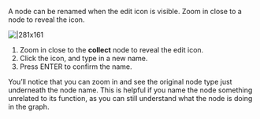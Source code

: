 A node can be renamed when the edit icon is visible. Zoom in close to a node to reveal the icon.

![|281x161](https://lh4.googleusercontent.com/_QDyiEWr_M-aQsv5hI8V7imJUo4Yj9lvuXscmHSMgQaAEUog9KD_Ja44Hv75YtBfcl_Leu9UzXrCfRu2C9ig3NSARfvoeib0IUhL2ZRG7Rdi-eDy35clxQ6_Bs0qtxJlMkij0jLNLigJeXqo5qEbGXgA4lM2HYaXHsCi4yj55qP4OI_dmeQcYgA_7g)

1. Zoom in close to the **collect** node to reveal the edit icon.
2. Click the icon, and type in a new name.
3. Press ENTER to confirm the name.

You’ll notice that you can zoom in and see the original node type just underneath the node name. This is helpful if you name the node something unrelated to its function, as you can still understand what the node is doing in the graph.

